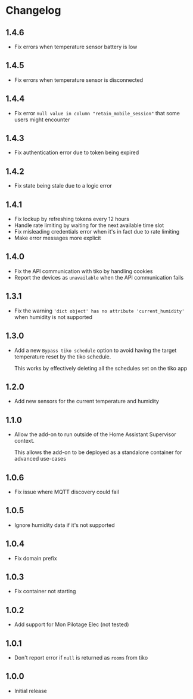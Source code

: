 # Changelog

## 1.4.6

- Fix errors when temperature sensor battery is low

## 1.4.5

- Fix errors when temperature sensor is disconnected

## 1.4.4

- Fix error `null value in column "retain_mobile_session"` that some users might encounter

## 1.4.3

- Fix authentication error due to token being expired

## 1.4.2

- Fix state being stale due to a logic error

## 1.4.1

- Fix lockup by refreshing tokens every 12 hours
- Handle rate limiting by waiting for the next available time slot
- Fix misleading credentials error when it's in fact due to rate limiting
- Make error messages more explicit

## 1.4.0

- Fix the API communication with tiko by handling cookies
- Report the devices as `unavailable` when the API communication fails

## 1.3.1

- Fix the warning `'dict object' has no attribute 'current_humidity'` when humidity is not supported

## 1.3.0

- Add a new `Bypass tiko schedule` option to avoid having the target temperature reset by the tiko schedule.

  This works by effectively deleting all the schedules set on the tiko app

## 1.2.0

- Add new sensors for the current temperature and humidity

## 1.1.0

- Allow the add-on to run outside of the Home Assistant Supervisor context.

  This allows the add-on to be deployed as a standalone container for advanced use-cases

## 1.0.6

- Fix issue where MQTT discovery could fail

## 1.0.5

- Ignore humidity data if it's not supported

## 1.0.4

- Fix domain prefix

## 1.0.3

- Fix container not starting

## 1.0.2

- Add support for Mon Pilotage Elec (not tested)

## 1.0.1

- Don't report error if `null` is returned as `rooms` from tiko

## 1.0.0

- Initial release
